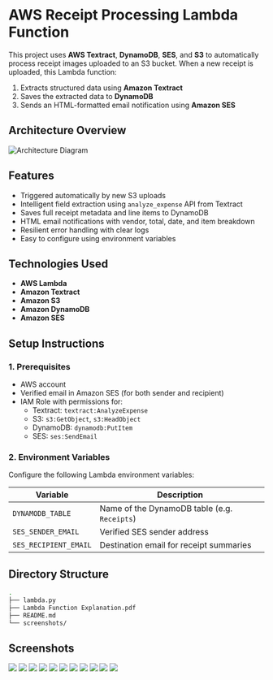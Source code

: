 # AWS Receipt Processing Lambda Function

This project uses **AWS Textract**, **DynamoDB**, **SES**, and **S3** to automatically process receipt images uploaded to an S3 bucket. When a new receipt is uploaded, this Lambda function:

1. Extracts structured data using **Amazon Textract**
2. Saves the extracted data to **DynamoDB**
3. Sends an HTML-formatted email notification using **Amazon SES**


## Architecture Overview

![Architecture Diagram](screenshots/Automated%20Receipt%20Processor%20diagram.jpeg)


## Features

- Triggered automatically by new S3 uploads
- Intelligent field extraction using `analyze_expense` API from Textract
- Saves full receipt metadata and line items to DynamoDB
- HTML email notifications with vendor, total, date, and item breakdown
- Resilient error handling with clear logs
- Easy to configure using environment variables


## Technologies Used

- **AWS Lambda**
- **Amazon Textract**
- **Amazon S3**
- **Amazon DynamoDB**
- **Amazon SES**


## Setup Instructions

### 1. Prerequisites

- AWS account
- Verified email in Amazon SES (for both sender and recipient)
- IAM Role with permissions for:
  - Textract: `textract:AnalyzeExpense`
  - S3: `s3:GetObject`, `s3:HeadObject`
  - DynamoDB: `dynamodb:PutItem`
  - SES: `ses:SendEmail`

### 2. Environment Variables

Configure the following Lambda environment variables:

| Variable             | Description                                |
|----------------------|--------------------------------------------|
| `DYNAMODB_TABLE`     | Name of the DynamoDB table (e.g. `Receipts`) |
| `SES_SENDER_EMAIL`   | Verified SES sender address                 |
| `SES_RECIPIENT_EMAIL`| Destination email for receipt summaries     |


## Directory Structure

```bash
.
├── lambda.py
├── Lambda Function Explanation.pdf
├── README.md
└── screenshots/
```

## Screenshots

![](screenshots/1.jpg)
![](screenshots/1751805390290.jpg)
![](screenshots/1751805390309.jpg)
![](screenshots/1751805390270.jpg)
![](screenshots/1751805390276.jpg)
![](screenshots/1751805390293.jpg)
![](screenshots/1751805390295.jpg)
![](screenshots/1751805390286.jpg)
![](screenshots/1751805390327.jpg)
![](screenshots/1751805390263.jpg)
![](screenshots/1751805390287.jpg)
